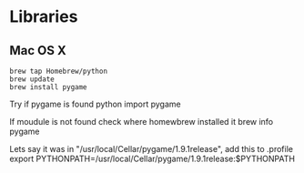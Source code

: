 # Libraries

## Mac OS X
    brew tap Homebrew/python
    brew update
    brew install pygame

Try if pygame is found
    python
    import pygame

If moudule is not found check where homewbrew installed it
    brew info pygame

Lets say it was in "/usr/local/Cellar/pygame/1.9.1release", add this to .profile
    export PYTHONPATH=/usr/local/Cellar/pygame/1.9.1release:$PYTHONPATH
